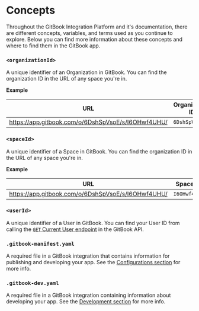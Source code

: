 # Concepts

Throughout the GitBook Integration Platform and it's documentation, there are different concepts, variables, and terms used as you continue to explore. Below you can find more information about these concepts and where to find them in the GitBook app.

### `<organizationId>`

A unique identifier of an Organization in GitBook. You can find the organization ID in the URL of any space you're in.

**Example**

| URL                                                | Organization ID |
| -------------------------------------------------- | --------------- |
| https://app.gitbook.com/o/6DshSpVsoE/s/I6OHwf4UHU/ | `6DshSpVsoE`    |

### `<spaceId>`

A unique identifier of a Space in GitBook. You can find the organization ID in the URL of any space you're in.

**Example**

| URL                                                | Space ID     |
| -------------------------------------------------- | ------------ |
| https://app.gitbook.com/o/6DshSpVsoE/s/I6OHwf4UHU/ | `I6OHwf4UHU` |

### `<userId>`

A unique identifier of a User in GitBook. You can find your User ID from calling the [`GET` Current User endpoint](../gitbook-api/reference/users.md#get-current-user) in the GitBook API.

### `.gitbook-manifest.yaml`

A required file in a GitBook integration that contains information for publishing and developing your app. See the [Configurations section](../integrations/configurations.md) for more info.

### `.gitbook-dev.yaml`

A required file in a GitBook integration containing information about developing your app. See the [Development section](development.md) for more info.
